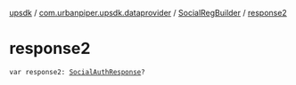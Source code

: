 [upsdk](../../index.md) / [com.urbanpiper.upsdk.dataprovider](../index.md) / [SocialRegBuilder](index.md) / [response2](./response2.md)

# response2

`var response2: `[`SocialAuthResponse`](../../com.urbanpiper.upsdk.model.networkresponse/-social-auth-response/index.md)`?`